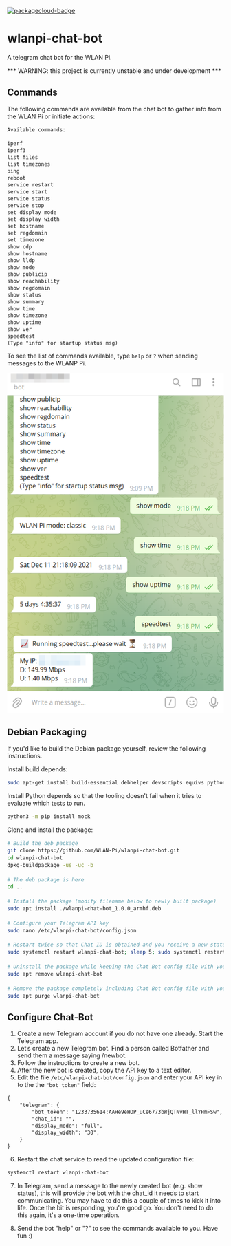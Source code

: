 [![packagecloud-badge](https://img.shields.io/badge/deb-packagecloud.io-844fec.svg)](https://packagecloud.io/)

# wlanpi-chat-bot

A telegram chat bot for the WLAN Pi.

*** WARNING: this project is currently unstable and under development ***

## Commands

The following commands are available from the chat bot to gather info from the WLAN Pi or initiate actions:

```
Available commands:

iperf
iperf3
list files
list timezones
ping
reboot
service restart
service start
service status
service stop
set display mode
set display width
set hostname
set regdomain
set timezone
show cdp
show hostname
show lldp
show mode
show publicip
show reachability
show regdomain
show status
show summary
show time
show timezone
show uptime
show ver
speedtest
(Type "info" for startup status msg)
```

To see the list of commands available, type `help` or `?` when sending messages to the WLANP Pi.

![Screenshot](docs/images/Telegram_mUQvUKnNt6.png)

## Debian Packaging

If you'd like to build the Debian package yourself, review the following instructions.

Install build depends:

```bash
sudo apt-get install build-essential debhelper devscripts equivs python3-pip python3-all python3-dev python3-setuptools dh-virtualenv
```

Install Python depends so that the tooling doesn't fail when it tries to evaluate which tests to run.

```bash
python3 -m pip install mock
```

Clone and install the package:

```bash
# Build the deb package
git clone https://github.com/WLAN-Pi/wlanpi-chat-bot.git
cd wlanpi-chat-bot
dpkg-buildpackage -us -uc -b

# The deb package is here
cd ..

# Install the package (modify filename below to newly built package)
sudo apt install ./wlanpi-chat-bot_1.0.0_armhf.deb 

# Configure your Telegram API key
sudo nano /etc/wlanpi-chat-bot/config.json

# Restart twice so that Chat ID is obtained and you receive a new status message from the bot
sudo systemctl restart wlanpi-chat-bot; sleep 5; sudo systemctl restart wlanpi-chat-bot 

# Uninstall the package while keeping the Chat Bot config file with your API key
sudo apt remove wlanpi-chat-bot

# Remove the package completely including Chat Bot config file with your API key
sudo apt purge wlanpi-chat-bot
```

## Configure Chat-Bot

1. Create a new Telegram account if you do not have one already. Start the Telegram app.
2. Let’s create a new Telegram bot. Find a person called Botfather and send them a message saying /newbot.
3. Follow the instructions to create a new bot.
4. After the new bot is created, copy the API key to a text editor.
5. Edit the file `/etc/wlanpi-chat-bot/config.json` and enter your API key in to the the `"bot_token"` field:

```
{
    "telegram": {
        "bot_token": "1233735614:AAHe9eHOP_uCe6773bWjQTNvHT_llYHmFSw",
        "chat_id": "",
        "display_mode": "full",
        "display_width": "30",
    }
}
```

6. Restart the chat service to read the updated configuration file:

```bash
systemctl restart wlanpi-chat-bot
```

7. In Telegram, send a message to the newly created bot (e.g. show status), this will provide the bot with the chat_id it needs to start communicating. You may have to do this a couple of times to kick it into life. Once the bit is responding, you're good go. You don't need to do this again, it's a one-time operation.

8. Send the bot "help" or "?" to see the commands available to you. Have fun :)
